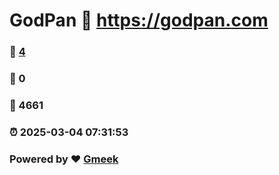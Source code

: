 # GodPan :link: https://godpan.com 
### :page_facing_up: [4](https://godpan.com/tag.html) 
### :speech_balloon: 0 
### :hibiscus: 4661 
### :alarm_clock: 2025-03-04 07:31:53 
### Powered by :heart: [Gmeek](https://github.com/Meekdai/Gmeek)
